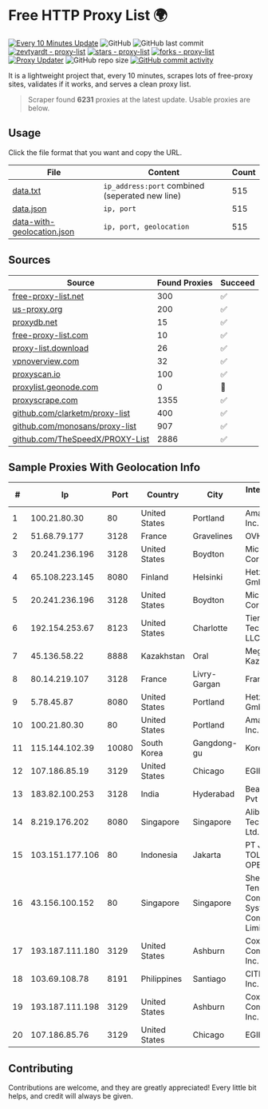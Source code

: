 
# Free HTTP Proxy List 🌍

[![Every 10 Minutes Update](https://github.com/mertguvencli/http-proxy-list/actions/workflows/main.yml/badge.svg?branch=main)](https://github.com/mertguvencli/http-proxy-list/actions/workflows/main.yml)
![GitHub](https://img.shields.io/github/license/mertguvencli/http-proxy-list)
![GitHub last commit](https://img.shields.io/github/last-commit/mertguvencli/http-proxy-list)
[![zevtyardt - proxy-list](https://img.shields.io/static/v1?label=zevtyardt&message=proxy-list&color=blue&logo=github)](https://github.com/zevtyardt/proxy-list "Go to GitHub repo")
[![stars - proxy-list](https://img.shields.io/github/stars/zevtyardt/proxy-list?style=social)](https://github.com/zevtyardt/proxy-list)
[![forks - proxy-list](https://img.shields.io/github/forks/zevtyardt/proxy-list?style=social)](https://github.com/zevtyardt/proxy-list)
[![Proxy Updater](https://github.com/zevtyardt/proxy-list/workflows/Proxy%20Updater/badge.svg)](https://github.com/zevtyardt/proxy-list/actions?query=workflow:"Proxy+Updater")
![GitHub repo size](https://img.shields.io/github/repo-size/zevtyardt/proxy-list)
[![GitHub commit activity](https://img.shields.io/github/commit-activity/m/zevtyardt/proxy-list?logo=commits)](https://github.com/zevtyardt/proxy-list/commits/main)

It is a lightweight project that, every 10 minutes, scrapes lots of free-proxy sites, validates if it works, and serves a clean proxy list.

> Scraper found **6231** proxies at the latest update. Usable proxies are below.

## Usage

Click the file format that you want and copy the URL.

|File|Content|Count|
|----|-------|-----|
|[data.txt](https://raw.githubusercontent.com/mertguvencli/http-proxy-list/main/proxy-list/data.txt)|`ip_address:port` combined (seperated new line)|515|
|[data.json](https://raw.githubusercontent.com/mertguvencli/http-proxy-list/main/proxy-list/data.json)|`ip, port`|515|
|[data-with-geolocation.json](https://raw.githubusercontent.com/mertguvencli/http-proxy-list/main/proxy-list/data-with-geolocation.json)|`ip, port, geolocation`|515|

## Sources

|Source|Found Proxies|Succeed|
|------|-------------|-------|
|[free-proxy-list.net](https://free-proxy-list.net)|300|✅|
|[us-proxy.org](https://www.us-proxy.org)|200|✅|
|[proxydb.net](http://proxydb.net)|15|✅|
|[free-proxy-list.com](https://free-proxy-list.com/?page=&port=&type%5B%5D=http&type%5B%5D=https&up_time=0&search=Search)|10|✅|
|[proxy-list.download](https://www.proxy-list.download/HTTP)|26|✅|
|[vpnoverview.com](https://vpnoverview.com/privacy/anonymous-browsing/free-proxy-servers)|32|✅|
|[proxyscan.io](https://www.proxyscan.io)|100|✅|
|[proxylist.geonode.com](https://proxylist.geonode.com/api/proxy-list?limit=300&page=1&sort_by=lastChecked&sort_type=desc&protocols=http,https)|0|🚫|
|[proxyscrape.com](https://api.proxyscrape.com/v2/?request=displayproxies&protocol=http&timeout=10000&country=all&ssl=all&anonymity=all)|1355|✅|
|[github.com/clarketm/proxy-list](https://raw.githubusercontent.com/clarketm/proxy-list/master/proxy-list-raw.txt)|400|✅|
|[github.com/monosans/proxy-list](https://raw.githubusercontent.com/monosans/proxy-list/main/proxies/http.txt)|907|✅|
|[github.com/TheSpeedX/PROXY-List](https://raw.githubusercontent.com/TheSpeedX/PROXY-List/master/http.txt)|2886|✅|


## Sample Proxies With Geolocation Info

|#|Ip|Port|Country|City|Internet Service Provider|
|-|--|----|-------|----|-------------------------|
|1|100.21.80.30|80|United States|Portland|Amazon.com, Inc.|
|2|51.68.79.177|3128|France|Gravelines|OVH SAS|
|3|20.241.236.196|3128|United States|Boydton|Microsoft Corporation|
|4|65.108.223.145|8080|Finland|Helsinki|Hetzner Online GmbH|
|5|20.241.236.196|3128|United States|Boydton|Microsoft Corporation|
|6|192.154.253.67|8123|United States|Charlotte|Tier.Net Technologies LLC|
|7|45.136.58.22|8888|Kazakhstan|Oral|Megahost Kazakhstan TOO|
|8|80.14.219.107|3128|France|Livry-Gargan|France Telecom|
|9|5.78.45.87|8080|United States|Portland|Hetzner Online GmbH|
|10|100.21.80.30|80|United States|Portland|Amazon.com, Inc.|
|11|115.144.102.39|10080|South Korea|Gangdong-gu|Korea Telecom|
|12|107.186.85.19|3129|United States|Chicago|EGIHosting|
|13|183.82.100.253|3128|India|Hyderabad|Beam Telecom Pvt Ltd|
|14|8.219.176.202|8080|Singapore|Singapore|Alibaba (US) Technology Co., Ltd.|
|15|103.151.177.106|80|Indonesia|Jakarta|PT JASAMARGA TOLLROAD OPERATOR|
|16|43.156.100.152|80|Singapore|Singapore|Shenzhen Tencent Computer Systems Company Limited|
|17|193.187.111.180|3129|United States|Ashburn|Cox Communications Inc.|
|18|103.69.108.78|8191|Philippines|Santiago|CITI Cableworld Inc.|
|19|193.187.111.198|3129|United States|Ashburn|Cox Communications Inc.|
|20|107.186.85.76|3129|United States|Chicago|EGIHosting|



## Contributing

Contributions are welcome, and they are greatly appreciated! Every
little bit helps, and credit will always be given.


